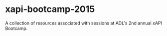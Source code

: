 # xapi-bootcamp-2015
A collection of resources associated with sessions at ADL's 2nd annual xAPI Bootcamp.
